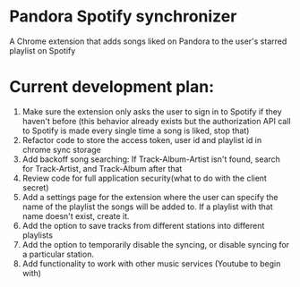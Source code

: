 # Pandora Spotify synchronizer
A Chrome extension that adds songs liked on Pandora to the user's starred playlist on Spotify
# Current development plan:
1. Make sure the extension only asks the user to sign in to Spotify if they haven't before (this behavior already exists but the authorization API call to Spotify is made every single time a song is liked, stop that)
2. Refactor code to store the access token, user id and playlist id in chrome sync storage
3. Add backoff song searching: If Track-Album-Artist isn't found, search for Track-Artist, and Track-Album after that
4. Review code for full application security(what to do with the client secret)
5. Add a settings page for the extension where the user can specify the name of the playlist the songs will be added to. If a playlist with that name doesn't exist, create it.
6. Add the option to save tracks from different stations into different playlists
7. Add the option to temporarily disable the syncing, or disable syncing for a particular station.
8. Add functionality to work with other music services (Youtube to begin with)
